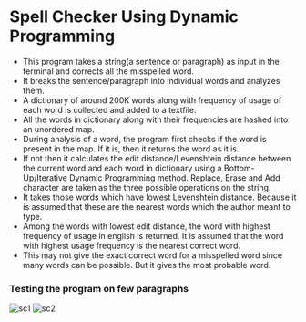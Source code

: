 # Spell Checker Using Dynamic Programming

- This program takes a string(a sentence or paragraph) as input in the terminal and corrects all the misspelled word.
- It breaks the sentence/paragraph into individual words and analyzes them.
- A dictionary of around 200K words along with frequency of usage of each word is collected and added to a textfile.
- All the words in dictionary along with their frequencies are hashed into an unordered map.
- During analysis of a word, the program first checks if the word is present in the map. If it is, then it returns the word as it is.
- If not then it calculates the edit distance/Levenshtein distance between the current word and each word in dictionary using a Bottom-Up/Iterative Dynamic Programming method. Replace, Erase and Add character are taken as the three possible operations on the string.
- It takes those words which have lowest Levenshtein distance. Because it is assumed that these are the nearest words which the author meant to type.
- Among the words with lowest edit distance, the word with highest frequency of usage in english is returned. It is assumed that the word with highest usage frequency is the nearest correct word.
- This may not give the exact correct word for a misspelled word since many words can be possible. But it gives the most probable word.

### Testing the program on few paragraphs
![sc1](https://user-images.githubusercontent.com/108319876/177190714-a98afdf6-c692-471c-af30-1ca87016330e.png)
![sc2](https://user-images.githubusercontent.com/108319876/177190727-71a82433-c12a-473d-8f1d-036ec4f00099.png)
